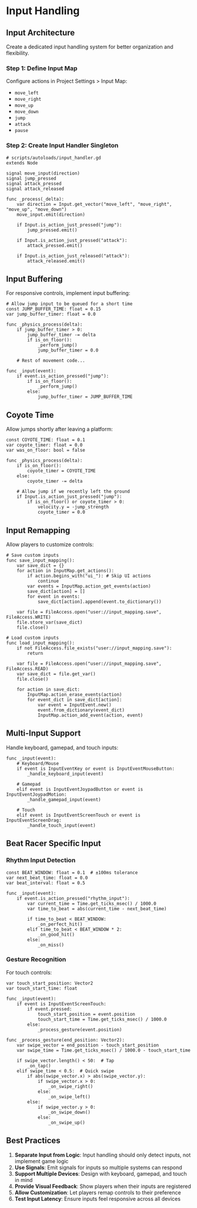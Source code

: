 # Input Handling

## Input Architecture

Create a dedicated input handling system for better organization and flexibility.

### Step 1: Define Input Map
Configure actions in Project Settings > Input Map:
- `move_left`
- `move_right`
- `move_up`
- `move_down`
- `jump`
- `attack`
- `pause`

### Step 2: Create Input Handler Singleton

```gdscript
# scripts/autoloads/input_handler.gd
extends Node

signal move_input(direction)
signal jump_pressed
signal attack_pressed
signal attack_released

func _process(_delta):
    var direction = Input.get_vector("move_left", "move_right", "move_up", "move_down")
    move_input.emit(direction)
    
    if Input.is_action_just_pressed("jump"):
        jump_pressed.emit()
    
    if Input.is_action_just_pressed("attack"):
        attack_pressed.emit()
    
    if Input.is_action_just_released("attack"):
        attack_released.emit()
```

## Input Buffering

For responsive controls, implement input buffering:

```gdscript
# Allow jump input to be queued for a short time
const JUMP_BUFFER_TIME: float = 0.15
var jump_buffer_timer: float = 0.0

func _physics_process(delta):
    if jump_buffer_timer > 0:
        jump_buffer_timer -= delta
        if is_on_floor():
            _perform_jump()
            jump_buffer_timer = 0.0
    
    # Rest of movement code...

func _input(event):
    if event.is_action_pressed("jump"):
        if is_on_floor():
            _perform_jump()
        else:
            jump_buffer_timer = JUMP_BUFFER_TIME
```

## Coyote Time

Allow jumps shortly after leaving a platform:

```gdscript
const COYOTE_TIME: float = 0.1
var coyote_timer: float = 0.0
var was_on_floor: bool = false

func _physics_process(delta):
    if is_on_floor():
        coyote_timer = COYOTE_TIME
    else:
        coyote_timer -= delta
    
    # Allow jump if we recently left the ground
    if Input.is_action_just_pressed("jump"):
        if is_on_floor() or coyote_timer > 0:
            velocity.y = -jump_strength
            coyote_timer = 0.0
```

## Input Remapping

Allow players to customize controls:

```gdscript
# Save custom inputs
func save_input_mapping():
    var save_dict = {}
    for action in InputMap.get_actions():
        if action.begins_with("ui_"): # Skip UI actions
            continue
        var events = InputMap.action_get_events(action)
        save_dict[action] = []
        for event in events:
            save_dict[action].append(event.to_dictionary())
    
    var file = FileAccess.open("user://input_mapping.save", FileAccess.WRITE)
    file.store_var(save_dict)
    file.close()

# Load custom inputs
func load_input_mapping():
    if not FileAccess.file_exists("user://input_mapping.save"):
        return
    
    var file = FileAccess.open("user://input_mapping.save", FileAccess.READ)
    var save_dict = file.get_var()
    file.close()
    
    for action in save_dict:
        InputMap.action_erase_events(action)
        for event_dict in save_dict[action]:
            var event = InputEvent.new()
            event.from_dictionary(event_dict)
            InputMap.action_add_event(action, event)
```

## Multi-Input Support

Handle keyboard, gamepad, and touch inputs:

```gdscript
func _input(event):
    # Keyboard/Mouse
    if event is InputEventKey or event is InputEventMouseButton:
        _handle_keyboard_input(event)
    
    # Gamepad
    elif event is InputEventJoypadButton or event is InputEventJoypadMotion:
        _handle_gamepad_input(event)
    
    # Touch
    elif event is InputEventScreenTouch or event is InputEventScreenDrag:
        _handle_touch_input(event)
```

## Beat Racer Specific Input

### Rhythm Input Detection

```gdscript
const BEAT_WINDOW: float = 0.1  # ±100ms tolerance
var next_beat_time: float = 0.0
var beat_interval: float = 0.5

func _input(event):
    if event.is_action_pressed("rhythm_input"):
        var current_time = Time.get_ticks_msec() / 1000.0
        var time_to_beat = abs(current_time - next_beat_time)
        
        if time_to_beat < BEAT_WINDOW:
            _on_perfect_hit()
        elif time_to_beat < BEAT_WINDOW * 2:
            _on_good_hit()
        else:
            _on_miss()
```

### Gesture Recognition

For touch controls:

```gdscript
var touch_start_position: Vector2
var touch_start_time: float

func _input(event):
    if event is InputEventScreenTouch:
        if event.pressed:
            touch_start_position = event.position
            touch_start_time = Time.get_ticks_msec() / 1000.0
        else:
            _process_gesture(event.position)

func _process_gesture(end_position: Vector2):
    var swipe_vector = end_position - touch_start_position
    var swipe_time = Time.get_ticks_msec() / 1000.0 - touch_start_time
    
    if swipe_vector.length() < 50:  # Tap
        _on_tap()
    elif swipe_time < 0.5:  # Quick swipe
        if abs(swipe_vector.x) > abs(swipe_vector.y):
            if swipe_vector.x > 0:
                _on_swipe_right()
            else:
                _on_swipe_left()
        else:
            if swipe_vector.y > 0:
                _on_swipe_down()
            else:
                _on_swipe_up()
```

## Best Practices

1. **Separate Input from Logic**: Input handling should only detect inputs, not implement game logic
2. **Use Signals**: Emit signals for inputs so multiple systems can respond
3. **Support Multiple Devices**: Design with keyboard, gamepad, and touch in mind
4. **Provide Visual Feedback**: Show players when their inputs are registered
5. **Allow Customization**: Let players remap controls to their preference
6. **Test Input Latency**: Ensure inputs feel responsive across all devices